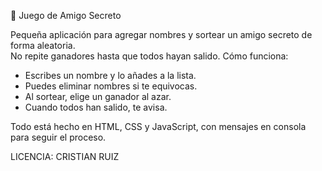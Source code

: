 🎉 Juego de Amigo Secreto

Pequeña aplicación para agregar nombres y sortear un amigo secreto de forma aleatoria.  
No repite ganadores hasta que todos hayan salido.
Cómo funciona:
- Escribes un nombre y lo añades a la lista.
- Puedes eliminar nombres si te equivocas.
- Al sortear, elige un ganador al azar.
- Cuando todos han salido, te avisa.

Todo está hecho en HTML, CSS y JavaScript, con mensajes en consola para seguir el proceso.

LICENCIA: CRISTIAN RUIZ
